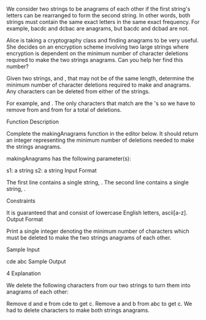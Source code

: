 We consider two strings to be anagrams of each other if the first string's letters can be rearranged to form the second string. In other words, both strings must contain the same exact letters in the same exact frequency. For example, bacdc and dcbac are anagrams, but bacdc and dcbad are not.

Alice is taking a cryptography class and finding anagrams to be very useful. She decides on an encryption scheme involving two large strings where encryption is dependent on the minimum number of character deletions required to make the two strings anagrams. Can you help her find this number?

Given two strings,  and , that may not be of the same length, determine the minimum number of character deletions required to make  and  anagrams. Any characters can be deleted from either of the strings.

For example,  and . The only characters that match are the 's so we have to remove  from  and  from  for a total of  deletions.

Function Description

Complete the makingAnagrams function in the editor below. It should return an integer representing the minimum number of deletions needed to make the strings anagrams.

makingAnagrams has the following parameter(s):

s1: a string
s2: a string
Input Format

The first line contains a single string, .
The second line contains a single string, .

Constraints

It is guaranteed that  and  consist of lowercase English letters, ascii[a-z].
Output Format

Print a single integer denoting the minimum number of characters which must be deleted to make the two strings anagrams of each other.

Sample Input

cde
abc
Sample Output

4
Explanation

We delete the following characters from our two strings to turn them into anagrams of each other:

Remove d and e from cde to get c.
Remove a and b from abc to get c.
We had to delete  characters to make both strings anagrams.
